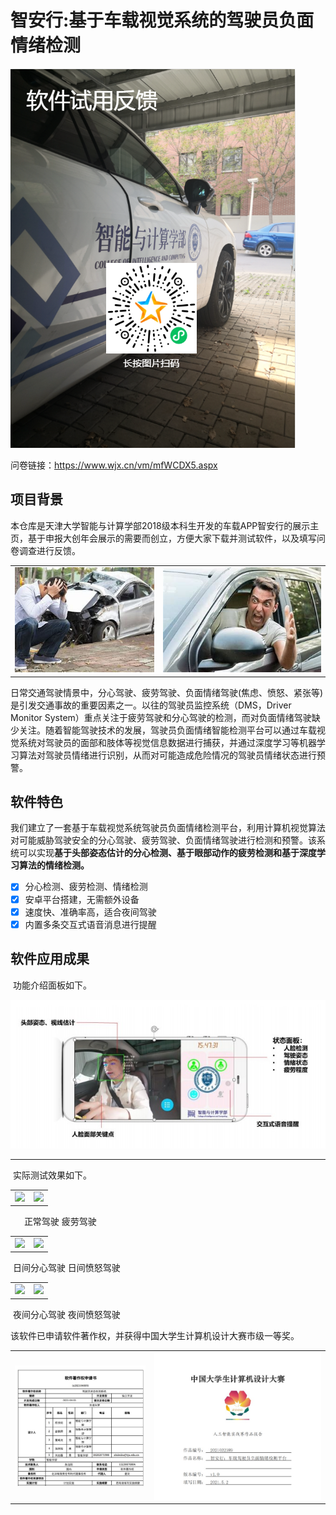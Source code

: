 # 智安行:基于车载视觉系统的驾驶员负面情绪检测

![](image\问卷码.jpg)

问卷链接：https://www.wjx.cn/vm/mfWCDX5.aspx

## 项目背景

​	本仓库是天津大学智能与计算学部2018级本科生开发的车载APP智安行的展示主页，基于申报大创年会展示的需要而创立，方便大家下载并测试软件，以及填写问卷调查进行反馈。

<table>
    <tr>
        <td><center><img src="image/1.jpg"></center></td>
        <td><center><img src="image/2.jpg"></center></td>
    </tr>
</table>

​	日常交通驾驶情景中，分心驾驶、疲劳驾驶、负面情绪驾驶(焦虑、愤怒、紧张等)是引发交通事故的重要因素之一。以往的驾驶员监控系统（DMS，Driver Monitor System）重点关注于疲劳驾驶和分心驾驶的检测，而对负面情绪驾驶缺少关注。随着智能驾驶技术的发展，驾驶员负面情绪智能检测平台可以通过车载视觉系统对驾驶员的面部和肢体等视觉信息数据进行捕获，并通过深度学习等机器学习算法对驾驶员情绪进行识别，从而对可能造成危险情况的驾驶员情绪状态进行预警。

## 软件特色

​	我们建立了一套基于车载视觉系统驾驶员负面情绪检测平台，利用计算机视觉算法对可能威胁驾驶安全的分心驾驶、疲劳驾驶、负面情绪驾驶进行检测和预警。该系统可以实现**基于头部姿态估计的分心检测、基于眼部动作的疲劳检测和基于深度学习算法的情绪检测。**

- [x] 分心检测、疲劳检测、情绪检测
- [x] 安卓平台搭建，无需额外设备
- [x] 速度快、准确率高，适合夜间驾驶
- [x] 内置多条交互式语音消息进行提醒

## 软件应用成果

​	功能介绍面板如下。

![4](image/4.jpg)

------

​	实际测试效果如下。

<table>
    <tr>
        <td><center><img src="image/正常驾驶.gif"></center></td>
        <td><center><img src="image/疲劳.gif"></center></td>
    </tr>
</table>


​											&emsp;		正常驾驶																										疲劳驾驶

<table>
    <tr>
        <td><center><img src="image/分心.gif"></center></td>
        <td><center><img src="image/愤怒.gif"></center></td>
    </tr>
</table>


​												日间分心驾驶																						     日间愤怒驾驶

<table>
    <tr>
        <td><center><img src="image/夜间分心.gif"></center></td>
        <td><center><img src="image/夜间愤怒.gif"></center></td>
    </tr>
</table>


​													夜间分心驾驶																						夜间愤怒驾驶

​	该软件已申请软件著作权，并获得中国大学生计算机设计大赛市级一等奖。

<table>
    <tr>
        <td><center><img src="image/5.jpg"></center></td>
        <td><center><img src="image/6.jpg"></center></td>
    </tr>
</table>






